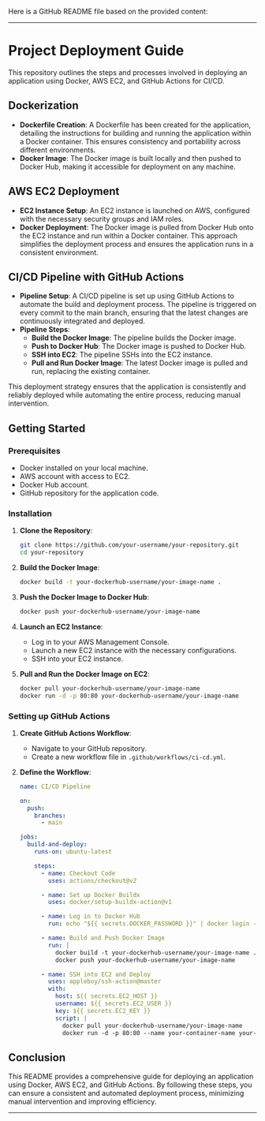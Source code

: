 Here is a GitHub README file based on the provided content:

---

# Project Deployment Guide

This repository outlines the steps and processes involved in deploying an application using Docker, AWS EC2, and GitHub Actions for CI/CD.

## Dockerization

- **Dockerfile Creation**: A Dockerfile has been created for the application, detailing the instructions for building and running the application within a Docker container. This ensures consistency and portability across different environments.
- **Docker Image**: The Docker image is built locally and then pushed to Docker Hub, making it accessible for deployment on any machine.

## AWS EC2 Deployment

- **EC2 Instance Setup**: An EC2 instance is launched on AWS, configured with the necessary security groups and IAM roles.
- **Docker Deployment**: The Docker image is pulled from Docker Hub onto the EC2 instance and run within a Docker container. This approach simplifies the deployment process and ensures the application runs in a consistent environment.

## CI/CD Pipeline with GitHub Actions

- **Pipeline Setup**: A CI/CD pipeline is set up using GitHub Actions to automate the build and deployment process. The pipeline is triggered on every commit to the main branch, ensuring that the latest changes are continuously integrated and deployed.
- **Pipeline Steps**:
  - **Build the Docker Image**: The pipeline builds the Docker image.
  - **Push to Docker Hub**: The Docker image is pushed to Docker Hub.
  - **SSH into EC2**: The pipeline SSHs into the EC2 instance.
  - **Pull and Run Docker Image**: The latest Docker image is pulled and run, replacing the existing container.

This deployment strategy ensures that the application is consistently and reliably deployed while automating the entire process, reducing manual intervention.

## Getting Started

### Prerequisites

- Docker installed on your local machine.
- AWS account with access to EC2.
- Docker Hub account.
- GitHub repository for the application code.

### Installation

1. **Clone the Repository**:
   ```bash
   git clone https://github.com/your-username/your-repository.git
   cd your-repository
   ```

2. **Build the Docker Image**:
   ```bash
   docker build -t your-dockerhub-username/your-image-name .
   ```

3. **Push the Docker Image to Docker Hub**:
   ```bash
   docker push your-dockerhub-username/your-image-name
   ```

4. **Launch an EC2 Instance**:
   - Log in to your AWS Management Console.
   - Launch a new EC2 instance with the necessary configurations.
   - SSH into your EC2 instance.

5. **Pull and Run the Docker Image on EC2**:
   ```bash
   docker pull your-dockerhub-username/your-image-name
   docker run -d -p 80:80 your-dockerhub-username/your-image-name
   ```

### Setting up GitHub Actions

1. **Create GitHub Actions Workflow**:
   - Navigate to your GitHub repository.
   - Create a new workflow file in `.github/workflows/ci-cd.yml`.

2. **Define the Workflow**:
   ```yaml
   name: CI/CD Pipeline

   on:
     push:
       branches:
         - main

   jobs:
     build-and-deploy:
       runs-on: ubuntu-latest

       steps:
         - name: Checkout Code
           uses: actions/checkout@v2

         - name: Set up Docker Buildx
           uses: docker/setup-buildx-action@v1

         - name: Log in to Docker Hub
           run: echo "${{ secrets.DOCKER_PASSWORD }}" | docker login -u "${{ secrets.DOCKER_USERNAME }}" --password-stdin

         - name: Build and Push Docker Image
           run: |
             docker build -t your-dockerhub-username/your-image-name .
             docker push your-dockerhub-username/your-image-name

         - name: SSH into EC2 and Deploy
           uses: appleboy/ssh-action@master
           with:
             host: ${{ secrets.EC2_HOST }}
             username: ${{ secrets.EC2_USER }}
             key: ${{ secrets.EC2_KEY }}
             script: |
               docker pull your-dockerhub-username/your-image-name
               docker run -d -p 80:80 --name your-container-name your-dockerhub-username/your-image-name
   ```

## Conclusion

This README provides a comprehensive guide for deploying an application using Docker, AWS EC2, and GitHub Actions. By following these steps, you can ensure a consistent and automated deployment process, minimizing manual intervention and improving efficiency.



---
